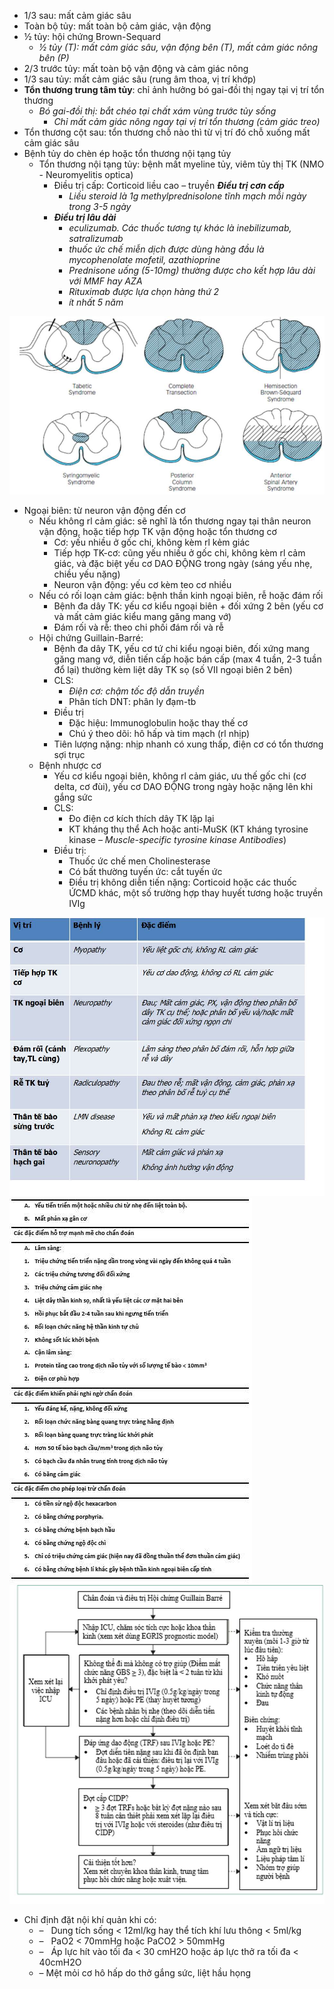 - 1/3 sau: mất cảm giác sâu
- Toàn bộ tủy: mất toàn bộ cảm giác, vận động
- ½ tủy: hội chứng Brown-Sequard
	- _½ tủy (T): mất cảm giác sâu, vận động bên (T), mất cảm giác nông bên (P)_
- 2/3 trước tủy: mất toàn bộ vận động và cảm giác nông
- 1/3 sau tủy: mất cảm giác sâu (rung âm thoa, vị trí khớp)
- **Tổn thương trung tâm tủy**: chỉ ảnh hưởng bó gai-đồi thị ngay tại vị trí tổn thương
	- _Bó gai-đồi thị: bắt chéo tại chất xám vùng trước tủy sống_
		- _Chỉ mất cảm giác nông ngay tại vị trí tổn thương (cảm giác treo)_
- Tổn thương cột sau: tổn thương chỗ nào thì từ vị trí đó chỗ xuống mất cảm giác sâu
- Bệnh tủy do chèn ép hoặc tổn thương nội tạng tủy
	- Tổn thương nội tạng tủy: bệnh mất myeline tủy, viêm tủy thị TK (NMO - Neuromyelitis optica)
		- Điều trị cấp: Corticoid liều cao – truyền
		  **_Điều trị cơn cấp_**
			- _Liều steroid là 1g methylprednisolone tĩnh mạch mỗi ngày trong 3-5 ngày_
		- **_Điều trị lâu dài_**
			- _eculizumab. Các thuốc tương tự khác là inebilizumab, satralizumab_
			- _thuốc ức chế miễn dịch được dùng hàng đầu là mycophenolate mofetil, azathioprine_
			- _Prednisone uống (5-10mg) thường được cho kết hợp lâu dài với MMF hay AZA_
			- _Rituximab được lựa chọn hàng thứ 2_
			- _ít nhất 5 năm_

![NỘI THẦN KINH-1687351949501.jpeg](../../../200%20Files/image/image/N%E1%BB%98I%20TH%E1%BA%A6N%20KINH-1687351949501.jpeg)

- Ngoại biên: từ neuron vận động đến cơ
	- Nếu không rl cảm giác: sẽ nghĩ là tổn thương ngay tại thân neuron vận động, hoặc tiếp hợp TK vận động hoặc tổn thương cơ
		- Cơ: yếu nhiều ở gốc chi, không kèm rl kẻm giác
		- Tiếp hợp TK-cơ: cũng yếu nhiều ở gốc chi, không kèm rl cảm giác, và đặc biệt yếu cơ DAO ĐỘNG trong ngày (sáng yếu nhẹ, chiều yếu nặng)
		- Neuron vận động: yếu cơ kèm teo cơ nhiều
	- Nếu có rối loạn cảm giác: bệnh thần kinh ngoại biên, rễ hoặc đám rối
		- Bệnh đa dây TK: yếu cơ kiểu ngoại biên + đối xứng 2 bên (yếu cơ và mất cảm giác kiểu mang găng mang vớ)
		- Đám rối và rễ: theo chi phối đám rối và rễ
	- Hội chứng Guillain-Barré:
		- Bệnh đa dây TK, yếu cơ tứ chi kiểu ngoại biên, đối xứng mang găng mang vớ, diễn tiến cấp hoặc bán cấp (max 4 tuần, 2-3 tuần đổ lại) thường kèm liệt dây TK sọ (số VII ngoại biên 2 bên)
		- CLS:
			- _Điện cơ: chậm tốc độ dẫn truyền_
			- Phân tích DNT: phân ly đạm-tb
		- Điều trị
			- Đặc hiệu: Immunoglobulin hoặc thay thế cơ
			- Chú ý theo dõi: hô hấp và tim mạch (rl nhịp)
		- Tiên lượng nặng: nhịp nhanh có xung thấp, điện cơ có tổn thương sợi trục
	- Bệnh nhược cơ
		- Yếu cơ kiểu ngoại biên, không rl cảm giác, ưu thế gốc chi (cơ delta, cơ đùi), yếu cơ DAO ĐỘNG trong ngày hoặc nặng lên khi gắng sức
		- CLS:
			- Đo điện cơ kích thích dây TK lặp lại
			- KT kháng thụ thể Ach hoặc anti-MuSK (KT kháng tyrosine kinase _– Muscle-specific tyrosine kinase Antibodies_)
		- Điều trị:
			- Thuốc ức chế men Cholinesterase
			- Có bất thường tuyến ức: cắt tuyến ức
			- Điều trị không diễn tiến nặng: Corticoid hoặc các thuốc ỨCMD khác, một số trường hợp thay huyết tương hoặc truyền IVIg

![NỘI THẦN KINH-1687352171723.jpeg](../../../200%20Files/image/image/N%E1%BB%98I%20TH%E1%BA%A6N%20KINH-1687352171723.jpeg)
![NỘI THẦN KINH-1687352317164.jpeg](../../../200%20Files/image/image/N%E1%BB%98I%20TH%E1%BA%A6N%20KINH-1687352317164.jpeg)
![NỘI THẦN KINH-1687352343400.jpeg](../../../200%20Files/image/image/N%E1%BB%98I%20TH%E1%BA%A6N%20KINH-1687352343400.jpeg)

- Chỉ định đặt nội khí quản khi có:
	- –    Dung tích sống < 12ml/kg hay thể tích khí lưu thông < 5ml/kg
	- –    PaO2 < 70mmHg hoặc PaCO2 > 50mmHg
	- –    Áp lực hít vào tối đa < 30 cmH2O hoặc áp lực thở ra tối đa < 40cmH2O
	- –   Mệt mỏi cơ hô hấp do thở gắng sức, liệt hầu họng